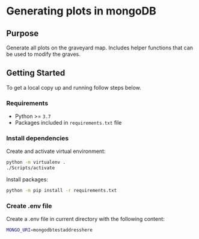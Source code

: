 # Generating plots in mongoDB

## Purpose

Generate all plots on the graveyard map. Includes helper functions that can be used to modify the graves.

## Getting Started

To get a local copy up and running follow steps below.

### Requirements

- Python >= `3.7`
- Packages included in `requirements.txt` file

### Install dependencies

Create and activate virtual environment:

```sh
python -m virtualenv .
./Scripts/activate
```

Install packages:

```sh
python -m pip install -r requirements.txt
```

### Create .env file

Create a .env file in current directory with the following content:

```sh
MONGO_URI=mongodbtestaddresshere
```
